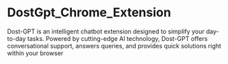 # DostGpt_Chrome_Extension
Dost-GPT is an intelligent chatbot extension designed to simplify your day-to-day tasks. Powered by cutting-edge AI technology, Dost-GPT offers conversational support, answers queries, and provides quick solutions right within your browser
